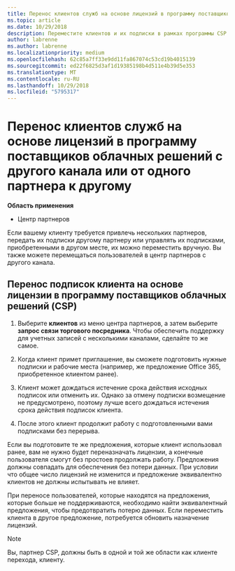 ```yaml
---
title: Перенос клиентов служб на основе лицензий в программу поставщиков облачных решений в Центре партнеров | Центр партнеров
ms.topic: article
ms.date: 10/29/2018
description: Переместите клиентов и их подписки в рамках программы CSP с другого канала или у другого партнера.
author: labrenne
ms.author: labrenne
ms.localizationpriority: medium
ms.openlocfilehash: 62c85a7ff33e9dd11fa867074c53cd19b4015139
ms.sourcegitcommit: ed22f6825d3af1d19385198b4d511e4b39d5e353
ms.translationtype: MT
ms.contentlocale: ru-RU
ms.lasthandoff: 10/29/2018
ms.locfileid: "5795317"
---
```

# <a name="transfer-license-based-services-customers-to-the-cloud-solution-provider-program-from-another-channel-or-from-one-partner-to-another"></a>Перенос клиентов служб на основе лицензий в программу поставщиков облачных решений с другого канала или от одного партнера к другому

**Область применения**

-  Центр партнеров

Если вашему клиенту требуется привлечь нескольких партнеров, передать их подписки другому партнеру или управлять их подписками, приобретенными в другом месте, их можно переместить вручную. Вы также можете перемещаться пользователей в центр партнеров с другого канала.

## <a name="move-your-customers-license-based-subscriptions-to-the-cloud-solution-provider-program-csp"></a>Перенос подписок клиента на основе лицензии в программу поставщиков облачных решений (CSP)

1. Выберите **клиентов** из меню центра партнеров, а затем выберите **запрос связи торгового посредника**. Чтобы обеспечить поддержку для учетных записей с несколькими каналами, сделайте то же самое.

2.  Когда клиент примет приглашение, вы сможете подготовить нужные подписки и рабочие места (например, же предложение Office 365, приобретенное клиентом ранее).

3. Клиент может дождаться истечение срока действия исходных подписок или отменить их. Однако за отмену подписки возмещение не предусмотрено, поэтому лучше всего дождаться истечения срока действия подписок клиента.

4. После этого клиент продолжит работу с подготовленными вами подписками без перерыва.


Если вы подготовите те же предложения, которые клиент использовал ранее, вам не нужно будет переназначать лицензии, а конечные пользователя смогут без простоев продолжать работу. Предложения должны совпадать для обеспечения без потери данных. При условии что общее число лицензий не изменится и предложение эквивалентно клиентов не должны испытывать не влияет.

При переносе пользователей, которые находятся на предложения, которые больше не поддерживаются, необходимо найти эквивалентный предложения, чтобы предотвратить потерю данных. Если переместить клиента в другое предложение, потребуется обновить назначение лицензий.

>[!NOTE]
>Вы, партнер CSP, должны быть в одной и той же области как клиенте перехода, клиенту. 



